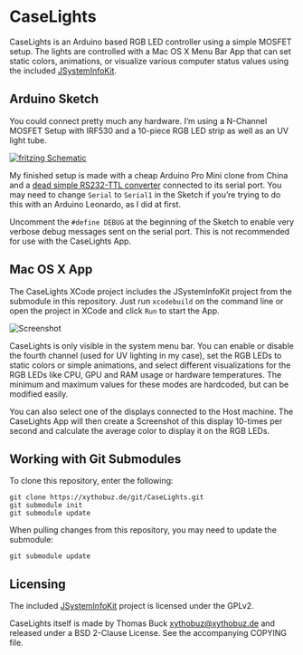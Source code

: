 # CaseLights

CaseLights is an Arduino based RGB LED controller using a simple MOSFET setup. The lights are controlled with a Mac OS X Menu Bar App that can set static colors, animations, or visualize various computer status values using the included [JSystemInfoKit](https://github.com/jBot-42/JSystemInfoKit).

## Arduino Sketch

You could connect pretty much any hardware. I’m using a N-Channel MOSFET Setup with IRF530 and a 10-piece RGB LED strip as well as an UV light tube.

[![fritzing Schematic](https://i.imgur.com/jWLW22F.png)](https://i.imgur.com/sXAADUs.png)

My finished setup is made with a cheap Arduino Pro Mini clone from China and a [dead simple RS232-TTL converter](http://picprojects.org.uk/projects/simpleSIO/ssio.htm) connected to its serial port. You may need to change `Serial` to `Serial1` in the Sketch if you’re trying to do this with an Arduino Leonardo, as I did at first.

Uncomment the `#define DEBUG` at the beginning of the Sketch to enable very verbose debug messages sent on the serial port. This is not recommended for use with the CaseLights App.

## Mac OS X App

The CaseLights XCode project includes the JSystemInfoKit project from the submodule in this repository. Just run `xcodebuild` on the command line or open the project in XCode and click `Run` to start the App.

![Screenshot](https://i.imgur.com/K7HuJPK.png)

CaseLights is only visible in the system menu bar. You can enable or disable the fourth channel (used for UV lighting in my case), set the RGB LEDs to static colors or simple animations, and select different visualizations for the RGB LEDs like CPU, GPU and RAM usage or hardware temperatures. The minimum and maximum values for these modes are hardcoded, but can be modified easily.

You can also select one of the displays connected to the Host machine. The CaseLights App will then create a Screenshot of this display 10-times per second and calculate the average color to display it on the RGB LEDs.

## Working with Git Submodules

To clone this repository, enter the following:

    git clone https://xythobuz.de/git/CaseLights.git
    git submodule init
    git submodule update

When pulling changes from this repository, you may need to update the submodule:

    git submodule update

## Licensing

The included [JSystemInfoKit](https://github.com/jBot-42/JSystemInfoKit) project is licensed under the GPLv2.

CaseLights itself is made by Thomas Buck <xythobuz@xythobuz.de> and released under a BSD 2-Clause License. See the accompanying COPYING file.

